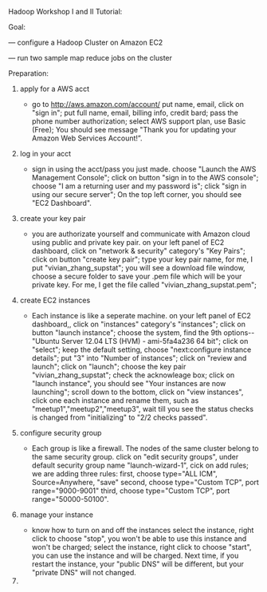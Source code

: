 Hadoop Workshop I and II Tutorial:

Goal: 

— configure a Hadoop Cluster on Amazon EC2

— run two sample map reduce jobs on the cluster

Preparation:

1. apply for a AWS acct 
   * go to http://aws.amazon.com/account/
	put name, email, click on "sign in";
	put full name, email, billing info, credit bard;
	pass the phone number authorization;
	select AWS support plan, use Basic (Free);
	You should see message "Thank you for updating your Amazon Web Services Account!”.

2. log in your acct
   * sign in using the acct/pass you just made.
	choose "Launch the AWS Management Console";
	click on button "sign in to the AWS console";
	choose "I am a returning user and my password is";
	click "sign in using our secure server";
	On the top left corner, you should see "EC2 Dashboard".

3. create your key pair
   * you are authorizate yourself and communicate with Amazon cloud using public and private key pair.
	on your left panel of EC2 dashboard, click on 
	"network & security" category's "Key Pairs";
	click on button "create key pair";
	type your key pair name, for me, I put "vivian_zhang_supstat";
	you will see a download file window, choose a secure folder to save your .pem file which will be your private key. For me, I get the file called "vivian_zhang_supstat.pem";

4. create EC2 instances
   * Each instance is like a seperate machine.
 	on your left panel of EC2 dashboard,, click on 
	"instances" category's "instances";
	click on button "launch instance";
	choose the system, find the 9th options--"Ubuntu Server 12.04 LTS (HVM) - ami-5fa4a236  64 bit";
	click on "select";
	keep the default setting, choose "next:configure instance details";
	put "3" into "Number of instances";
	click on "review and launch";
	click on "launch";
	choose the key pair "vivian_zhang_supstat";
	check the acknowleage box;
	click on "launch instance",
	you should see "Your instances are now launching";
    	scroll down to the bottom, click on "view instances",
    	click one each instance and rename them, such as "meetup1","meetup2","meetup3",
    	wait till you see the status checks is changed from "initializing" to "2/2 checks passed".

5. configure security group
   * Each group is like a firewall. The nodes of the same cluster belong to the same security group.
	click on "edit security groups",
	under default security group name "launch-wizard-1", cick on add rules;
	we are adding three rules:
	first, choose type="ALL ICM", Source=Anywhere, "save"
	second, choose type="Custom TCP", port range="9000-9001"
	third, choose type="Custom TCP", port range="50000-50100".

6. manage your instance
   * know how to turn on and off the instances
	select the instance, right click to choose "stop", you won't be able to use this instance and won't be charged;
   	select the instance, right click to choose "start", you can use the instance and will be charged.
   	Next time, if you restart the instance, your "public DNS" will be different, but your "private DNS" will not changed.

7.





